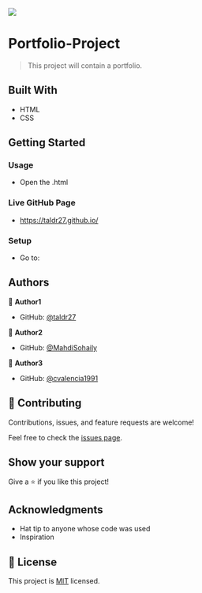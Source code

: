 ![](https://img.shields.io/badge/Microverse-blueviolet)

# Portfolio-Project

> This project will contain a portfolio.


## Built With

- HTML
- CSS

## Getting Started

### Usage
- Open the .html

### Live GitHub Page
- https://taldr27.github.io/

### Setup

- Go to: 

## Authors

👤 **Author1**

- GitHub: [@taldr27](https://github.com/taldr27)

👤 **Author2**

- GitHub: [@MahdiSohaily](https://github.com/MahdiSohaily)

👤 **Author3**

- GitHub: [@cvalencia1991](https://github.com/cvalencia1991)

## 🤝 Contributing

Contributions, issues, and feature requests are welcome!

Feel free to check the [issues page](../../issues/).

## Show your support

Give a ⭐️ if you like this project!

## Acknowledgments

- Hat tip to anyone whose code was used
- Inspiration

## 📝 License

This project is [MIT](./LICENSE) licensed.
